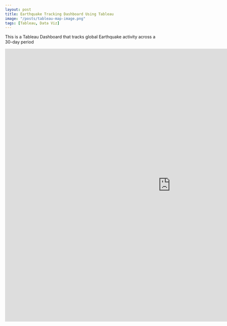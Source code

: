 ```yaml
---
layout: post
title: Earthquake Tracking Dashboard Using Tableau
image: "/posts/tableau-map-image.png"
tags: [Tableau, Data Viz]
---
```

This is a Tableau Dashboard that tracks global Earthquake activity across a 30-day period
<iframe seamless frameborder="0" src="https://public.tableau.com/shared/9QJT8K2DP?:display_count=n&:origin=viz_share_link" width = '1090' height = '900'></iframe>

